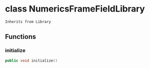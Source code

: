 # class NumericsFrameFieldLibrary


```cpp
Inherits from Library
```



## Functions

### initialize

```cpp
public void initialize()
```




